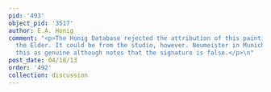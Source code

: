 ```yaml
---
pid: '493'
object_pid: '3517'
author: E.A. Honig
comment: "<p>The Honig Database rejected the attribution of this painting to Jan Brueghel
  the Elder. It could be from the studio, however. Neumeister in Munich 2013 accepts
  this as genuine although notes that the signature is false.</p>\n"
post_date: 04/18/13
order: '492'
collection: discussion
---
```

